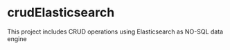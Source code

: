 # crudElasticsearch
This project includes CRUD operations using Elasticsearch as NO-SQL data engine
